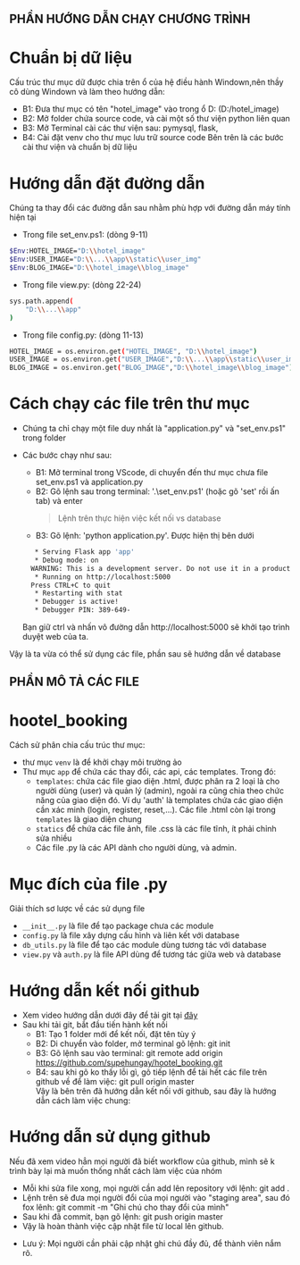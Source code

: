 ## PHẦN HƯỚNG DẪN CHẠY CHƯƠNG TRÌNH

# Chuẩn bị dữ liệu
Cấu trúc thư mục dữ được chia trên ổ của hệ điều hành Windown,nên thầy cô dùng Windown và làm theo hướng dẫn:
- B1: Đưa thư mục có tên "hotel_image" vào trong ổ D: 
(D:/hotel_image)
- B2: Mở folder chứa source code, và cài một số thư viện python liên quan
- B3: Mở Terminal cài các thư viện sau: pymysql, flask,
- B4: Cài đặt venv cho thư mục lưu trữ source code
Bên trên là các bước cài thư viện và chuẩn bị dữ liệu

# Hướng dẫn đặt đường dẫn
Chúng ta thay đổi các đường dẫn sau nhằm phù hợp với đường dẫn máy tính hiện tại
- Trong file set_env.ps1: (dòng 9-11)
```bash
$Env:HOTEL_IMAGE="D:\\hotel_image" 
$Env:USER_IMAGE="D:\\...\\app\\static\\user_img"
$Env:BLOG_IMAGE="D:\\hotel_image\\blog_image"
```

- Trong file view.py: (dòng 22-24)
```bash
sys.path.append(
    "D:\\...\\app"
)
```

- Trong file config.py: (dòng 11-13)
```bash
HOTEL_IMAGE = os.environ.get("HOTEL_IMAGE", "D:\\hotel_image")
USER_IMAGE = os.environ.get("USER_IMAGE","D:\\...\\app\\static\\user_img")
BLOG_IMAGE = os.environ.get("BLOG_IMAGE","D:\\hotel_image\\blog_image")
```

# Cách chạy các file trên thư mục
- Chúng ta chỉ chạy một file duy nhất là "application.py" và "set_env.ps1" trong folder
- Các bước chạy như sau:
    - B1: Mở terminal trong VScode, di chuyển đến thư mục chưa file set_env.ps1 và application.py
    - B2: Gõ lệnh sau trong terminal: '.\set_env.ps1' (hoặc gõ 'set' rồi ấn tab) và enter
      >Lệnh trên thực hiện việc kết nối vs database
    - B3: Gõ lệnh: 'python application.py'. Được hiện thị bên dưới

  ```bash
     * Serving Flask app 'app'
     * Debug mode: on
    WARNING: This is a development server. Do not use it in a production deployment. Use a production WSGI server instead.
     * Running on http://localhost:5000
    Press CTRL+C to quit
     * Restarting with stat
     * Debugger is active!
     * Debugger PIN: 389-649-
     ```
    Bạn giữ ctrl và nhấn vô đường dẫn http://localhost:5000 sẽ khởi tạo trình duyệt web của ta.

Vậy là ta vừa có thể sử dụng các file, phần sau sẽ hướng dẫn về database


## PHẦN MÔ TẢ CÁC FILE

# hootel_booking
Cách sử phân chia cấu trúc thư mục:
- thư mục `venv` là để khởi chạy môi trường ảo
- Thư mục `app` để chứa các thay đổi, các api, các templates. Trong đó:
    - `templates`: chứa các file giao diện .html, được phân ra 2 loại là cho người dùng (user) và quản lý (admin), ngoài ra cũng chia theo chức năng của giao diện đó. Ví dụ 'auth' là templates chứa các giao diện cần xác minh (login, register, reset,...). Các file .html còn lại trong `templates` là giao diện chung
    - `statics` để chứa các file ảnh, file .css là các file tĩnh, ít phải chỉnh sửa nhiều
    - Các file .py là các API dành cho người dùng, và admin.

# Mục đích của file .py
Giải thích sơ lược về các sử dụng file
- `__init__.py` là file để tạo package chưa các module
- `config.py` là file xây dựng cấu hình và liên kết với database
- `db_utils.py` là file để tạo các module dùng tương tác với database
- `view.py` và `auth.py` là file API dùng để tương tác giữa web và database

# Hướng dẫn kết nối github
- Xem video hướng dẫn dưới đây để tải git tại [đây](https://www.youtube.com/watch?v=z-BDl0SBtgo&t=944s)
- Sau khi tải git, bắt đầu tiến hành kết nối
    - B1: Tạo 1 folder mới để kết nối, đặt tên tùy ý <br>
    - B2: Di chuyển vào folder, mở terminal gõ lệnh: git init <br>
    - B3: Gõ lệnh sau vào terminal: git remote add origin https://github.com/supehungay/hootel_booking.git <br>
    - B4: sau khi gõ ko thấy lỗi gì, gõ tiếp lệnh để tải hết các file trên github về để làm việc: git pull origin master <br>
Vậy là bên trên đã hướng dẫn kết nối với github, sau đây là hướng dẫn cách làm việc chung:

# Hướng dẫn sử dụng github
Nếu đã xem video hẳn mọi người đã biết workflow của github, mình sẽ k trình bày lại mà muốn thống nhất cách làm việc của nhóm
- Mỗi khi sửa file xong, mọi người cần add lên repository với lệnh: git add .
- Lệnh trên sẽ đưa mọi người đổi của mọi người vào "staging area", sau đó fox lênh: git commit -m "Ghi chú cho thay đổi của mình"
- Sau khi đã commit, bạn gõ lệnh: git push origin master
- Vậy là hoàn thành việc cập nhật file từ local lên github. 
* Lưu ý: Mọi người cần phải cập nhật ghi chú đầy đủ, để thành viên nắm rõ.

